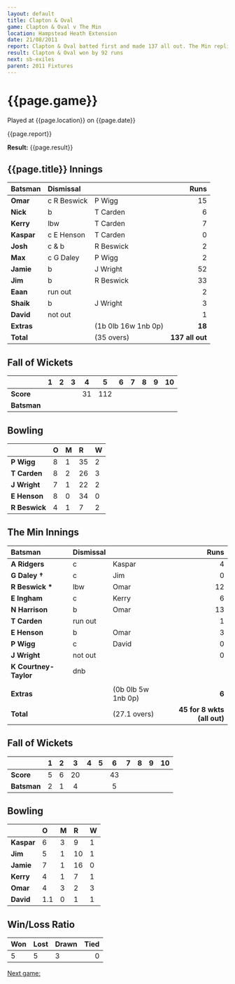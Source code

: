 ```yaml
---
layout: default
title: Clapton & Oval
game: Clapton & Oval v The Min
location: Hampstead Heath Extension
date: 21/08/2011
report: Clapton & Oval batted first and made 137 all out. The Min replied with 45 for 8 wkts (all out)
result: Clapton & Oval won by 92 runs
next: sb-exiles
parent: 2011 Fixtures
---
```


# {{page.game}}

Played at {{page.location}} on {{page.date}}

{{page.report}}

**Result:** {{page.result}}

## {{page.title}} Innings

| Batsman | Dismissal |  | Runs |
|:---|:---|---|---:|
| **Omar** | c R Beswick | P Wigg | 15 |
| **Nick** | b | T Carden | 6 |
| **Kerry** | lbw | T Carden | 7 |
| **Kaspar** | c E Henson | T Carden | 0 |
| **Josh** | c & b | R Beswick | 2 |
| **Max** | c G Daley | P Wigg | 2 |
| **Jamie** | b | J Wright | 52 |
| **Jim** | b | R Beswick | 33 |
| **Eaan** | run out |  | 2 |
| **Shaik** | b | J Wright | 3 |
| **David** | not out |  | 1 |
| **Extras** | | (1b 0lb 16w 1nb 0p) | **18** |
| **Total** | | (35 overs) | **137 all out** |

## Fall of Wickets

| | 1 | 2 | 3 | 4 | 5 | 6 | 7 | 8 | 9 | 10 |
|---|:---:|:---:|:---:|:---:|:---:|:---:|:---:|:---:|:---:|:---:|
| **Score** |  |  |  | 31 | 112 |  |  |  |  |  |
| **Batsman** |  |  |  |  |  |  |  |  |  |  |

## Bowling

| | O | M | R | W |
|---|:---|:---|:---|:---|
| **P Wigg** | 8 | 1 | 35 | 2 |
| **T Carden** | 8 | 2 | 26 | 3 |
| **J Wright** | 7 | 1 | 22 | 2 |
| **E Henson** | 8 | 0 | 34 | 0 |
| **R Beswick** | 4 | 1 | 7 | 2 |

## The Min Innings

| Batsman | Dismissal |  | Runs |
|:---|:---|---|---:|
| **A Ridgers** | c | Kaspar | 4 |
| **G Daley &#8224;** | c | Jim | 0 |
| **R Beswick &#42;** | lbw | Omar | 12 |
| **E Ingham** | c | Kerry | 6 |
| **N Harrison** | b | Omar | 13 |
| **T Carden** | run out |  | 1 |
| **E Henson** | b | Omar | 3 |
| **P Wigg** | c | David | 0 |
| **J Wright** | not out |  | 0 |
| **K Courtney-Taylor** | dnb |  |  |
|  |  |  |  |
| **Extras** | | (0b 0lb 5w 1nb 0p) | **6** |
| **Total** | | (27.1 overs) | **45 for 8 wkts (all out)** |

## Fall of Wickets

| | 1 | 2 | 3 | 4 | 5 | 6 | 7 | 8 | 9 | 10 |
|---|:---:|:---:|:---:|:---:|:---:|:---:|:---:|:---:|:---:|:---:|
| **Score** | 5 | 6 | 20 |  |  | 43 |  |  |  |  |
| **Batsman** | 2 | 1 | 4 |  |  | 5 |  |  |  |  |

## Bowling

| | O | M | R | W |
|---|:---|:---|:---|:---|
| **Kaspar** | 6 | 3 | 9 | 1 |
| **Jim** | 5 | 1 | 10 | 1 |
| **Jamie** | 7 | 1 | 16 | 0 |
| **Kerry** | 4 | 1 | 7 | 1 |
| **Omar** | 4 | 3 | 2 | 3 |
| **David** | 1.1 | 0 | 1 | 1 |

## Win/Loss Ratio

| Won | Lost | Drawn | Tied |
|:---|:---|:---|---:|
| 5 | 5 | 3 | 0 |

[Next game:]({{page.next}})